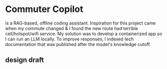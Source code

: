 # Commuter Copilot
is a RAG-based, offline coding assistant. Inspiration for this project came when my commute changed & I found the new route had terrible cell/hotspot/wifi service. My solution was to develop a containerized app so I can run an LLM locally. To improve responses, I indexed tech documentation that was published after the model's knowledge cutoff.  

## design draft
